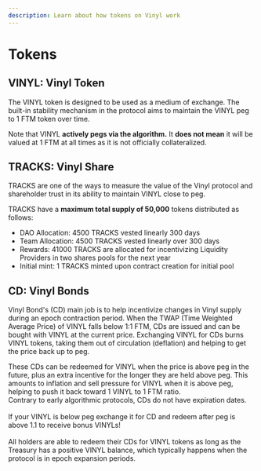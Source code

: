 ```yaml
---
description: Learn about how tokens on Vinyl work
---
```


# Tokens

## VINYL: Vinyl Token

The VINYL token is designed to be used as a medium of exchange. The built-in stability mechanism in the protocol aims to maintain the VINYL peg to 1 FTM token over time.

Note that VINYL **actively pegs via the algorithm.** It **does not mean** it will be valued at 1 FTM at all times as it is not officially collateralized.&#x20;

## TRACKS: Vinyl Share

TRACKS are one of the ways to measure the value of the Vinyl protocol and shareholder trust in its ability to maintain VINYL close to peg.

TRACKS have a **maximum total supply of 50,000** tokens distributed as follows:

* DAO Allocation: 4500 TRACKS vested linearly 300 days
* Team Allocation: 4500 TRACKS vested linearly over 300 days
* Rewards: 41000 TRACKS are allocated for incentivizing Liquidity Providers in two shares pools for the next year
* Initial mint: 1 TRACKS minted upon contract creation for initial pool

## CD: Vinyl Bonds

Vinyl Bond's (CD) main job is to help incentivize changes in Vinyl supply during an epoch contraction period. When the TWAP (Time Weighted Average Price) of VINYL falls below 1:1 FTM, CDs are issued and can be bought with VINYL at the current price. Exchanging VINYL for CDs burns VINYL tokens, taking them out of circulation (deflation) and helping to get the price back up to peg.&#x20;

These CDs can be redeemed for VINYL when the price is above peg in the future, plus an extra incentive for the longer they are held above peg. This amounts to inflation and sell pressure for VINYL when it is above peg, helping to push it back toward 1 VINYL to 1 FTM ratio.\
Contrary to early algorithmic protocols, CDs do not have expiration dates.\
\
If your VINYL is below peg exchange it for CD and redeem after peg is above 1.1 to receive bonus VINYLs!\
\
All holders are able to redeem their CDs for VINYL tokens as long as the Treasury has a positive VINYL balance, which typically happens when the protocol is in epoch expansion periods.

